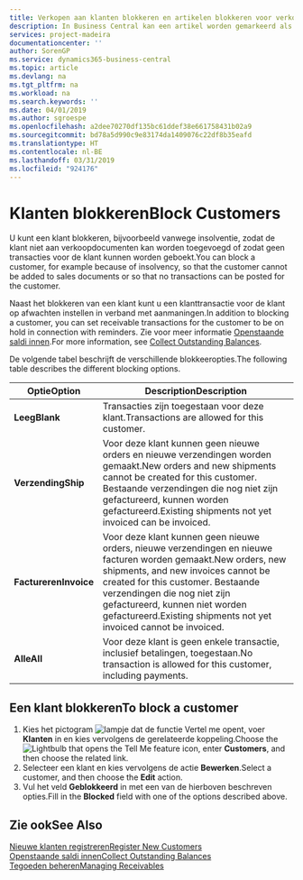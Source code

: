 ```yaml
---
title: Verkopen aan klanten blokkeren en artikelen blokkeren voor verkoop of inkoop
description: In Business Central kan een artikel worden gemarkeerd als geblokkeerd voor verkoop, geblokkeerd voor inkoop of geblokkeerd voor alle doeleinden.
services: project-madeira
documentationcenter: ''
author: SorenGP
ms.service: dynamics365-business-central
ms.topic: article
ms.devlang: na
ms.tgt_pltfrm: na
ms.workload: na
ms.search.keywords: ''
ms.date: 04/01/2019
ms.author: sgroespe
ms.openlocfilehash: a2dee70270df135bc61ddef38e661758431b02a9
ms.sourcegitcommit: bd78a5d990c9e83174da1409076c22df8b35eafd
ms.translationtype: HT
ms.contentlocale: nl-BE
ms.lasthandoff: 03/31/2019
ms.locfileid: "924176"
---
```

# <a name="block-customers"></a><span data-ttu-id="46305-103">Klanten blokkeren</span><span class="sxs-lookup"><span data-stu-id="46305-103">Block Customers</span></span>
<span data-ttu-id="46305-104">U kunt een klant blokkeren, bijvoorbeeld vanwege insolventie, zodat de klant niet aan verkoopdocumenten kan worden toegevoegd of zodat geen transacties voor de klant kunnen worden geboekt.</span><span class="sxs-lookup"><span data-stu-id="46305-104">You can block a customer, for example because of insolvency, so that the customer cannot be added to sales documents or so that no transactions can be posted for the customer.</span></span>

<span data-ttu-id="46305-105">Naast het blokkeren van een klant kunt u een klanttransactie voor de klant op afwachten instellen in verband met aanmaningen.</span><span class="sxs-lookup"><span data-stu-id="46305-105">In addition to blocking a customer, you can set receivable transactions for the customer to be on hold in connection with reminders.</span></span> <span data-ttu-id="46305-106">Zie voor meer informatie [Openstaande saldi innen](receivables-collect-outstanding-balances.md).</span><span class="sxs-lookup"><span data-stu-id="46305-106">For more information, see [Collect Outstanding Balances](receivables-collect-outstanding-balances.md).</span></span>   

<span data-ttu-id="46305-107">De volgende tabel beschrijft de verschillende blokkeeropties.</span><span class="sxs-lookup"><span data-stu-id="46305-107">The following table describes the different blocking options.</span></span>  

|<span data-ttu-id="46305-108">Optie</span><span class="sxs-lookup"><span data-stu-id="46305-108">Option</span></span>|<span data-ttu-id="46305-109">Description</span><span class="sxs-lookup"><span data-stu-id="46305-109">Description</span></span>|  
|--------------------|------------|  
|<span data-ttu-id="46305-110">**Leeg**</span><span class="sxs-lookup"><span data-stu-id="46305-110">**Blank**</span></span>|<span data-ttu-id="46305-111">Transacties zijn toegestaan voor deze klant.</span><span class="sxs-lookup"><span data-stu-id="46305-111">Transactions are allowed for this customer.</span></span>|
|<span data-ttu-id="46305-112">**Verzending**</span><span class="sxs-lookup"><span data-stu-id="46305-112">**Ship**</span></span>|<span data-ttu-id="46305-113">Voor deze klant kunnen geen nieuwe orders en nieuwe verzendingen worden gemaakt.</span><span class="sxs-lookup"><span data-stu-id="46305-113">New orders and new shipments cannot be created for this customer.</span></span> <span data-ttu-id="46305-114">Bestaande verzendingen die nog niet zijn gefactureerd, kunnen worden gefactureerd.</span><span class="sxs-lookup"><span data-stu-id="46305-114">Existing shipments not yet invoiced can be invoiced.</span></span>|  
|<span data-ttu-id="46305-115">**Factureren**</span><span class="sxs-lookup"><span data-stu-id="46305-115">**Invoice**</span></span>|<span data-ttu-id="46305-116">Voor deze klant kunnen geen nieuwe orders, nieuwe verzendingen en nieuwe facturen worden gemaakt.</span><span class="sxs-lookup"><span data-stu-id="46305-116">New orders, new shipments, and new invoices cannot be created for this customer.</span></span> <span data-ttu-id="46305-117">Bestaande verzendingen die nog niet zijn gefactureerd, kunnen niet worden gefactureerd.</span><span class="sxs-lookup"><span data-stu-id="46305-117">Existing shipments not yet invoiced cannot be invoiced.</span></span>|  
|<span data-ttu-id="46305-118">**Alle**</span><span class="sxs-lookup"><span data-stu-id="46305-118">**All**</span></span>|<span data-ttu-id="46305-119">Voor deze klant is geen enkele transactie, inclusief betalingen, toegestaan.</span><span class="sxs-lookup"><span data-stu-id="46305-119">No transaction is allowed for this customer, including payments.</span></span>|  

## <a name="to-block-a-customer"></a><span data-ttu-id="46305-120">Een klant blokkeren</span><span class="sxs-lookup"><span data-stu-id="46305-120">To block a customer</span></span>  
1. <span data-ttu-id="46305-121">Kies het pictogram ![lampje dat de functie Vertel me opent](media/ui-search/search_small.png "Vertel me wat u wilt doen"), voer **Klanten** in en kies vervolgens de gerelateerde koppeling.</span><span class="sxs-lookup"><span data-stu-id="46305-121">Choose the ![Lightbulb that opens the Tell Me feature](media/ui-search/search_small.png "Tell me what you want to do") icon, enter **Customers**, and then choose the related link.</span></span>
2. <span data-ttu-id="46305-122">Selecteer een klant en kies vervolgens de actie **Bewerken**.</span><span class="sxs-lookup"><span data-stu-id="46305-122">Select a customer, and then choose the **Edit** action.</span></span>
3. <span data-ttu-id="46305-123">Vul het veld **Geblokkeerd** in met een van de hierboven beschreven opties.</span><span class="sxs-lookup"><span data-stu-id="46305-123">Fill in the **Blocked** field with one of the options described above.</span></span>

## <a name="see-also"></a><span data-ttu-id="46305-124">Zie ook</span><span class="sxs-lookup"><span data-stu-id="46305-124">See Also</span></span>  
[<span data-ttu-id="46305-125">Nieuwe klanten registreren</span><span class="sxs-lookup"><span data-stu-id="46305-125">Register New Customers</span></span>](sales-how-register-new-customers.md)  
[<span data-ttu-id="46305-126">Openstaande saldi innen</span><span class="sxs-lookup"><span data-stu-id="46305-126">Collect Outstanding Balances</span></span>](receivables-collect-outstanding-balances.md)  
[<span data-ttu-id="46305-127">Tegoeden beheren</span><span class="sxs-lookup"><span data-stu-id="46305-127">Managing Receivables</span></span>](receivables-manage-receivables.md)  
